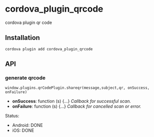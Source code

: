 # cordova_plugin_qrcode
cordova plugin qr code
## Installation

    cordova plugin add cordova_plugin_qrcode

## API

### generate qrcode

    window.plugins.qrCodePlugin.shareqr(message,subject,qr, onSuccess, onFailure)
- **onSuccess**: function (s) {...} _Callback for successful scan._
- **onFailure**: function (s) {...} _Callback for cancelled scan or error._

Status:

- Android: DONE
- iOS: DONE
